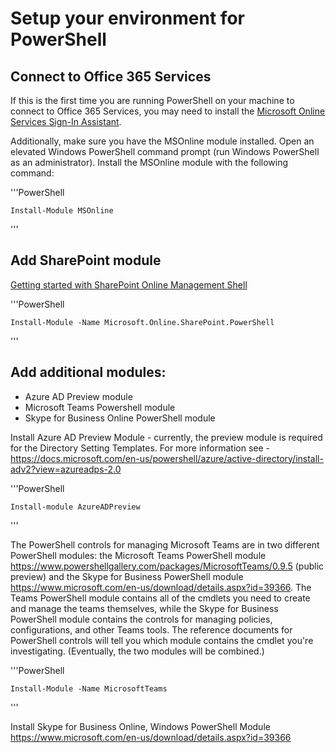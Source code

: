 # Setup your environment for PowerShell

## Connect to Office 365 Services

If this is the first time you are running PowerShell on your machine to connect to Office 365 Services, you may need to install the [Microsoft Online Services Sign-In Assistant](https://www.microsoft.com/en-us/download/details.aspx?id=41950).

Additionally, make sure you have the MSOnline module installed. Open an elevated Windows PowerShell command prompt (run Windows PowerShell as an administrator). Install the MSOnline module with the following command:

'''PowerShell

    Install-Module MSOnline

'''

## Add SharePoint module

[Getting started with SharePoint Online Management Shell](https://docs.microsoft.com/en-us/powershell/sharepoint/sharepoint-online/connect-sharepoint-online?view=sharepoint-ps)

'''PowerShell

    Install-Module -Name Microsoft.Online.SharePoint.PowerShell

'''

## Add additional modules:

- Azure AD Preview module
- Microsoft Teams Powershell module
- Skype for Business Online PowerShell module

Install Azure AD Preview Module - currently, the preview module is required for the Directory Setting Templates. For more information see - <https://docs.microsoft.com/en-us/powershell/azure/active-directory/install-adv2?view=azureadps-2.0>

'''PowerShell

    Install-module AzureADPreview

'''

The PowerShell controls for managing Microsoft Teams are in two different PowerShell modules: the Microsoft Teams PowerShell module https://www.powershellgallery.com/packages/MicrosoftTeams/0.9.5 (public preview) and the Skype for Business PowerShell module https://www.microsoft.com/en-us/download/details.aspx?id=39366. The Teams PowerShell module contains all of the cmdlets you need to create and manage the teams themselves, while the Skype for Business PowerShell module contains the controls for managing policies, configurations, and other Teams tools. The reference documents for PowerShell controls will tell you which module contains the cmdlet you're investigating. (Eventually, the two modules will be combined.)

'''PowerShell

    Install-Module -Name MicrosoftTeams

'''

Install Skype for Business Online, Windows PowerShell Module https://www.microsoft.com/en-us/download/details.aspx?id=39366 
